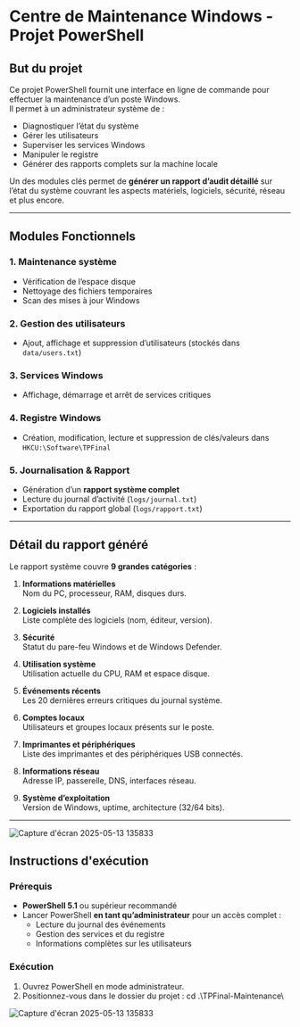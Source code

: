 # Centre de Maintenance Windows - Projet PowerShell

## But du projet

Ce projet PowerShell fournit une interface en ligne de commande pour effectuer la maintenance d’un poste Windows.  
Il permet à un administrateur système de :

- Diagnostiquer l’état du système
- Gérer les utilisateurs
- Superviser les services Windows
- Manipuler le registre
- Générer des rapports complets sur la machine locale

Un des modules clés permet de **générer un rapport d’audit détaillé** sur l’état du système couvrant les aspects matériels, logiciels, sécurité, réseau et plus encore.

---

## Modules Fonctionnels

### 1. Maintenance système
- Vérification de l’espace disque
- Nettoyage des fichiers temporaires
- Scan des mises à jour Windows

### 2. Gestion des utilisateurs
- Ajout, affichage et suppression d’utilisateurs (stockés dans `data/users.txt`)

### 3. Services Windows
- Affichage, démarrage et arrêt de services critiques

### 4. Registre Windows
- Création, modification, lecture et suppression de clés/valeurs dans `HKCU:\Software\TPFinal`

### 5. Journalisation & Rapport
- Génération d’un **rapport système complet**
- Lecture du journal d’activité (`logs/journal.txt`)
- Exportation du rapport global (`logs/rapport.txt`)

---

## Détail du rapport généré

Le rapport système couvre **9 grandes catégories** :

1. **Informations matérielles**  
   Nom du PC, processeur, RAM, disques durs.

2. **Logiciels installés**  
   Liste complète des logiciels (nom, éditeur, version).

3. **Sécurité**  
   Statut du pare-feu Windows et de Windows Defender.

4. **Utilisation système**  
   Utilisation actuelle du CPU, RAM et espace disque.

5. **Événements récents**  
   Les 20 dernières erreurs critiques du journal système.

6. **Comptes locaux**  
   Utilisateurs et groupes locaux présents sur le poste.

7. **Imprimantes et périphériques**  
   Liste des imprimantes et des périphériques USB connectés.

8. **Informations réseau**  
   Adresse IP, passerelle, DNS, interfaces réseau.

9. **Système d’exploitation**  
   Version de Windows, uptime, architecture (32/64 bits).

---
![Capture d'écran 2025-05-13 135833](https://github.com/user-attachments/assets/223ffec5-7871-422b-988b-b9990a58539e)

## Instructions d'exécution

### Prérequis

- **PowerShell 5.1** ou supérieur recommandé
- Lancer PowerShell **en tant qu’administrateur** pour un accès complet :
  - Lecture du journal des événements
  - Gestion des services et du registre
  - Informations complètes sur les utilisateurs

### Exécution

1. Ouvrez PowerShell en mode administrateur.
2. Positionnez-vous dans le dossier du projet : cd .\TPFinal-Maintenance\


![Capture d'écran 2025-05-13 135833](https://github.com/user-attachments/assets/abcab62c-f668-43dc-b579-b6b2248b0fd1)
